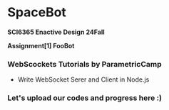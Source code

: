 # SpaceBot

**SCI6365 Enactive Design 24Fall**

**Assignment[1] FooBot**

### WebScockets Tutorials by ParametricCamp

- Write WebSocket Serer and Client in Node.js

### Let's upload our codes and progress here :)
